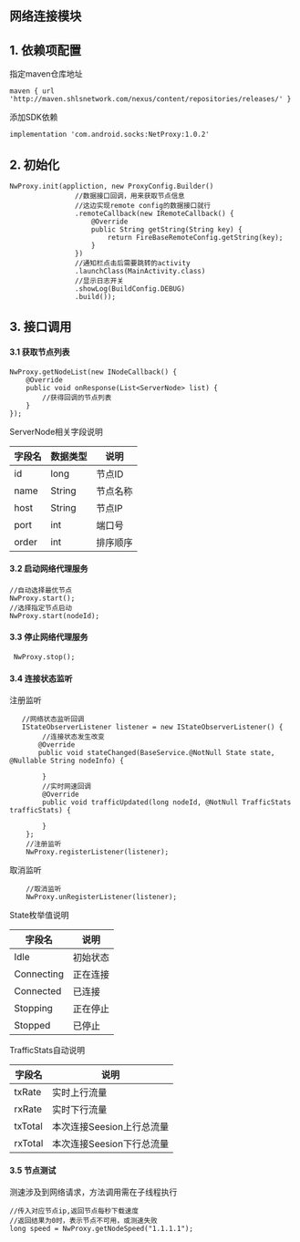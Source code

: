 ## 网络连接模块

##  1. 依赖项配置

指定maven仓库地址

```
maven { url 'http://maven.shlsnetwork.com/nexus/content/repositories/releases/' }
```

添加SDK依赖
```
implementation 'com.android.socks:NetProxy:1.0.2'
```



## 2. 初始化

    NwProxy.init(appliction, new ProxyConfig.Builder()
                    //数据接口回调，用来获取节点信息
                    //这边实现remote config的数据接口就行
                    .remoteCallback(new IRemoteCallback() {
                        @Override
                        public String getString(String key) {
                            return FireBaseRemoteConfig.getString(key);
                        }
                    })
                    //通知栏点击后需要跳转的activity
                    .launchClass(MainActivity.class)
                    //显示日志开关
                    .showLog(BuildConfig.DEBUG)
                    .build());

## 3. 接口调用
#### 3.1 获取节点列表

    NwProxy.getNodeList(new INodeCallback() {
        @Override
        public void onResponse(List<ServerNode> list) {
            //获得回调的节点列表            
        }
    });

ServerNode相关字段说明

| 字段名 | 数据类型| 说明        |
| ------ | ------- | -------------- |
| id      | long| 节点ID             |
| name      | String| 节点名称             |
| host      | String| 节点IP             |
| port      | int| 端口号             |
| order      | int| 排序顺序             |


#### 3.2 启动网络代理服务

```
//自动选择最优节点
NwProxy.start();
//选择指定节点启动
NwProxy.start(nodeId);
```

#### 3.3 停止网络代理服务

```
 NwProxy.stop();
```

#### 3.4 连接状态监听
注册监听

       //网络状态监听回调
       IStateObserverListener listener = new IStateObserverListener() {
       		//连接状态发生改变
           @Override
           public void stateChanged(BaseService.@NotNull State state, @Nullable String nodeInfo) {
    			
            }
    		//实时网速回调
            @Override
            public void trafficUpdated(long nodeId, @NotNull TrafficStats trafficStats) {
    			
            }
        };
        //注册监听
        NwProxy.registerListener(listener);


取消监听   
```
    //取消监听
    NwProxy.unRegisterListener(listener);
```
State枚举值说明

| 字段名 | 说明        |
| ------  | -------------- |
| Idle      | 初始状态             |
| Connecting      | 正在连接             |
| Connected      | 已连接             |
| Stopping      | 正在停止             |
| Stopped      | 已停止             |

TrafficStats自动说明

| 字段名  | 说明                      |
| ------- | ------------------------- |
| txRate  | 实时上行流量              |
| rxRate  | 实时下行流量              |
| txTotal | 本次连接Seesion上行总流量 |
| rxTotal | 本次连接Seesion下行总流量 |

#### 3.5 节点测试

测速涉及到网络请求，方法调用需在子线程执行

```
//传入对应节点ip,返回节点每秒下载速度
//返回结果为0时，表示节点不可用，或测速失败
long speed = NwProxy.getNodeSpeed("1.1.1.1");
```

